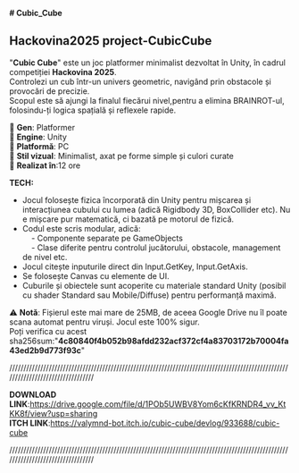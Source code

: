 **# Cubic_Cube**  
## Hackovina2025 project-CubicCube  
  
"**Cubic Cube**" este un joc platformer minimalist dezvoltat în Unity, în cadrul competiției **Hackovina 2025**.  
Controlezi un cub într-un univers geometric, navigând prin obstacole și provocări de precizie.  
Scopul este să ajungi la finalul fiecărui nivel,pentru a elimina BRAINROT-ul, folosindu-ți logica spațială și reflexele rapide.  
  
🔹 **Gen**: Platformer  
🔹 **Engine**: Unity  
🔹 **Platformă**: PC  
🔹 **Stil vizual**: Minimalist, axat pe forme simple și culori curate  
🔹 **Realizat în**:12 ore  
  
**TECH:**  
- Jocul folosește fizica încorporată din Unity pentru mișcarea și interacțiunea cubului cu lumea (adică Rigidbody 3D, BoxCollider etc). Nu e mișcare pur matematică, ci bazată pe motorul de fizică.  
- Codul este scris modular, adică:  
&nbsp;&nbsp;&nbsp;&nbsp;- Componente separate pe GameObjects  
&nbsp;&nbsp;&nbsp;&nbsp;- Clase diferite pentru controlul jucătorului, obstacole, management de nivel etc.  
- Jocul citește inputurile direct din Input.GetKey, Input.GetAxis.  
- Se folosește Canvas cu elemente de UI.  
- Cuburile și obiectele sunt acoperite cu materiale standard Unity (posibil cu shader Standard sau Mobile/Diffuse) pentru performanță maximă.  

⚠️ **Notă**: Fișierul este mai mare de 25MB, de aceea Google Drive nu îl poate scana automat pentru viruși. Jocul este 100% sigur.  
Poți verifica cu acest sha256sum:"**4c80840f4b052b98afdd232acf372cf4a83703172b70004fa43ed2b9d773f93c**"  
  
/////////////////////////////////////////////////////////////////////////////////////////////////////////////////////////////////  
  
**DOWNLOAD LINK**:https://drive.google.com/file/d/1POb5UWBV8Yom6cKfKRNDR4_vv_KtKK8f/view?usp=sharing  
**ITCH LINK**:https://valymnd-bot.itch.io/cubic-cube/devlog/933688/cubic-cube 
  
/////////////////////////////////////////////////////////////////////////////////////////////////////////////////////////////////  
  

